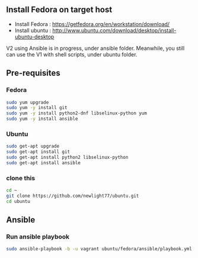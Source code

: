 ## Install Fedora on target host

* Install Fedora : https://getfedora.org/en/workstation/download/
* Install ubuntu : http://www.ubuntu.com/download/desktop/install-ubuntu-desktop

V2 using Ansible is in progress, under ansible folder.
Meanwhile, you still can use the V1 with shell scripts, under ubuntu folder.

## Pre-requisites

### Fedora

```sh
sudo yum upgrade
sudo yum -y install git
sudo yum -y install python2-dnf libselinux-python yum
sudo yum -y install ansible
```

### Ubuntu
```sh
sudo get-apt upgrade
sudo get-apt install git
sudo get-apt install python2 libselinux-python
sudo get-apt install ansible
```

### clone this
```sh
cd ~
git clone https://github.com/newlight77/ubuntu.git
cd ubuntu
```


## Ansible

### Run ansible playbook

```sh
sudo ansible-playbook -b -u vagrant ubuntu/fedora/ansible/playbook.yml
```
